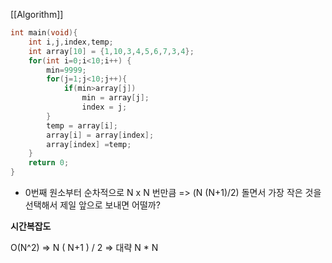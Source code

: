[[Algorithm]]
```c++
int main(void){
	int i,j,index,temp;
	int array[10] = {1,10,3,4,5,6,7,3,4};
	for(int i=0;i<10;i++) {
		min=9999;
		for(j=1;j<10;j++){
			if(min>array[j])
				min = array[j];
				index = j;
		}
		temp = array[i];
		array[i] = array[index];
		array[index] =temp;
	}
	return 0;
}
```

* 0번째 원소부터 순차적으로 N x N 번만큼 => (N (N+1)/2) 돌면서
  가장 작은 것을 선택해서 제일 앞으로 보내면 어떨까?

**시간복잡도**

O(N^2) => N ( N+1 ) / 2 => 대략 N * N

